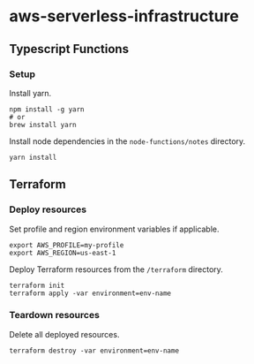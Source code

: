 # aws-serverless-infrastructure

## Typescript Functions
### Setup
Install yarn.
```shell script
npm install -g yarn
# or
brew install yarn
```

Install node dependencies in the `node-functions/notes` directory.
```shell script
yarn install
```


## Terraform
### Deploy resources
Set profile and region environment variables if applicable.
```shell script
export AWS_PROFILE=my-profile
export AWS_REGION=us-east-1
```
Deploy Terraform resources from the `/terraform` directory.
```shell script
terraform init
terraform apply -var environment=env-name
```
### Teardown resources
Delete all deployed resources.
```shell script
terraform destroy -var environment=env-name
```
